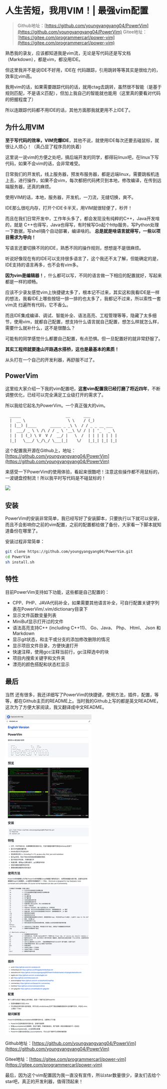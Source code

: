 # 人生苦短，我用VIM！| 最强vim配置

> Github地址：[https://github.com/youngyangyang04/PowerVim](https://github.com/youngyangyang04/PowerVim)
> Gitee地址：[https://gitee.com/programmercarl/power-vim](https://gitee.com/programmercarl/power-vim)

熟悉我的录友，应该都知道我是vim流，无论是写代码还是写文档（Markdown），都是vim，都没用IDE。

但这里我并不是说IDE不好用，IDE在 代码跟踪，引用跳转等等其实是很给力的，效率比vim高。

我用vim的话，如果需要跟踪代码的话，就用ctag去跳转，虽然很不智能（是基于规则匹配，不是语义匹配），但加上我自己的智能就也能用（这里真的要看对代码的把握程度了）

所以连跟踪代码都不用IDE的话，其他方面那我就更用不上IDE了。

## 为什么用VIM

**至于写代码的效率，VIM完爆IDE**，其他不说，就使用IDE每次还要去碰鼠标，就很让人烦心！（真凸显了程序员的执着）

这里说一说vim的方便之处吧，搞后端开发的同学，都得玩linux吧，在linux下写代码，如果不会vim的话，会非常难受。

日常我们的开发机，线上服务器，预发布服务器，都是远端linux，需要跳板机连上去，进行操作，如果不会vim，每次都把代码拷贝到本地，修改编译，在传到远端服务器，还真的麻烦。

使用VIM的话，本地，服务器，开发机，一刀流，无缝切换，爽不。

IDE那么很吃内存，打开个IDE卡半天，用VIM就很轻便了，秒开！

而且在我们日常开发中，工作年头多了，都会发现没有纯粹的C++，Java开发啥的，就是 C++也得写，Java也得写，有时候写Go起个http服务，写Python处理一下数据，写shell搞个自动部署，编译啥的。 **总是就是啥语言就得写，一些以项目需求为导向！**

写语言还要切换不同的IDE，熟悉不同的操作规则，想想是不是很麻烦。

听说好像现在有的IDE可以支持很多语言了，这个我还不太了解，但能确定的是，IDE支持的语言再多，也不会有vim多。

**因为vim是编辑器！**，什么都可以写，不同的语言做一下相应的配置就好，写起来都是一样的顺畅。

应该不少录友感觉vim上快捷键太多了，根本记不过来，其实这和我看IDE是一样的想法，我看IDE上哪些按钮一排一排的也太多了，我都记不过来，所以索性一套vim流 扫遍所有代码，它不香么。

而且IDE集成编译、调试、智能补全、语法高亮、工程管理等等，隐藏了太多细节，使用vim，就都自己配置，想支持什么语言就自己配置，想怎么样就怎么样，需要什么就补什么，这不是很酷么？

可能有的同学感觉什么都要自己配置，有点恐惧。但一旦配置好的就非常舒服了。

**其实工程师就要逢山开路遇水搭桥，这也是最基本的素质！**

从头打在一个自己的开发利器，再舒服不过了。

## PowerVim

这里给大家介绍一下我的vim配置吧，**这套vim配置我已经打磨了将近四年**，不断调整优化，已经可以完全满足工业级打开的需求了。

所以我给它起名为PowerVim。一个真正强大的vim。

```
  _____                    __      ___
  |  __ \                   \ \    / (_)
  | |__) |____      _____ _ _\ \  / / _ _ __ ___
  |  ___/ _ \ \ /\ / / _ \ '__\ \/ / | | '_ ` _ \
  | |  | (_) \ V  V /  __/ |   \  /  | | | | | | |
  |_|   \___/ \_/\_/ \___|_|    \/   |_|_| |_| |_|
```

这个配置我开源在Github上，地址：[https://github.com/youngyangyang04/PowerVim](https://github.com/youngyangyang04/PowerVim)



来感受一下PowerVim的使用体验，看起来很酷吧！注意这些操作都不用鼠标的，一波键盘控制流！所以我平时写代码是不碰鼠标的！

![](../images/vim-01.gif)

## 安装

PowerVim的安装非常简单，我已经写好了安装脚本，只要执行以下就可以安装，而且不会影响你之前的vim配置，之前的配置都给做了备份，大家看一下脚本就知道备份在哪里了。

安装过程非常简单：
```bash
git clone https://github.com/youngyangyang04/PowerVim.git
cd PowerVim
sh install.sh
```

## 特性

目前PowerVim支持如下功能，这些都是自己配置的：

* CPP、PHP、JAVA代码补全，如果需要其他语言补全，可自行配置关键字列表在PowerVim/.vim/dictionary目录下
* 显示文件函数变量列表
* MiniBuf显示打开过的文件
* 语法高亮支持C++ (including C++11)、 Go、Java、 Php、 Html、 Json 和 Markdown
* 显示git状态，和主干或分支的添加修改删除的情况
* 显示项目文件目录，方便快速打开
* 快速注释，使用gcc注释当前行，gc注释选中的块
* 项目内搜索关键字和文件夹
* 漂亮的颜色搭配和状态栏显示

## 最后

当然 还有很多，我还详细写了PowerVim的快捷键，使用方法，插件，配置，等等，都在Github主页的README上。当时我的Github上写的都是英文README，这次为了方便大家阅读，我又翻译成中文README。

![](../images/vim-02.png)

Github地址：[https://github.com/youngyangyang04/PowerVim](https://github.com/youngyangyang04/PowerVim)

Gitee地址：[https://gitee.com/programmercarl/power-vim](https://gitee.com/programmercarl/power-vim)

最后，因为这个vim配置因为我一直没有宣传，所以star数量很少，录友们去给个star吧，真正的开发利器，值得顶起来！

